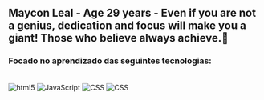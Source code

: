 ## Maycon Leal - Age 29 years - Even if you are not a genius, dedication and focus will make you a giant! Those who believe always achieve.🚀
### Focado no aprendizado das seguintes tecnologias:
<div style="display: inline_block"><br/>
<img align="center" alt="html5" src= "https://img.shields.io/badge/HTML5-E34F26?style=for-the-badge&logo=html5&logoColor=white">
<img align="center" alt="JavaScript" src= "https://img.shields.io/badge/JavaScript-F7DF1E?style=for-the-badge&logo=javascript&logoColor=black">
<img align="center" alt="CSS" src= "https://img.shields.io/badge/CSS3-1572B6?style=for-the-badge&logo=css3&logoColor=white">
<img align="center" alt="CSS" src= "https://icons8.com.br/icon/13441/python">
